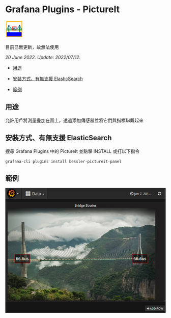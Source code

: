 # Grafana Plugins - PictureIt

![img](pictureIt_icon.png)

目前已無更新，故無法使用

*20 June 2022. Update: 2022/07/12.*

* [用途](#use)

* [安裝方式、有無支援 ElasticSearch](#install)

* [範例](#example)

<h2 id="use">用途</h2>

允許用戶將測量疊加在圖上，透過添加傳感器並將它們與指標聯繫起來

<h2 id="install">安裝方式、有無支援 ElasticSearch</h2>

搜尋 Grafana Plugins 中的 PictureIt 並點擊 INSTALL 或打以下指令

    grafana-cli plugins install bessler-pictureit-panel

<h2 id="example">範例</h2>

![img](PictureIt.png)
